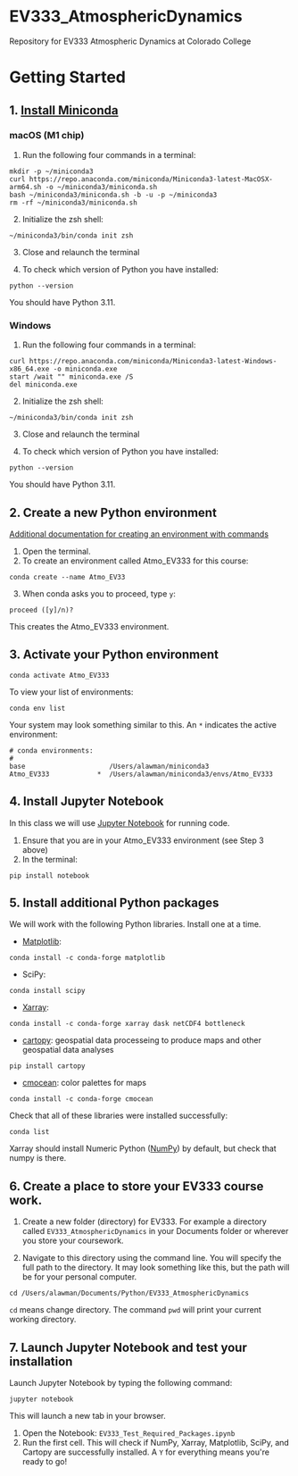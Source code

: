 # EV333_AtmosphericDynamics
Repository for EV333 Atmospheric Dynamics at Colorado College

# Getting Started

## 1. [Install Miniconda](https://docs.conda.io/projects/miniconda/en/latest/)
### macOS (M1 chip)
1. Run the following four commands in a terminal:
```
mkdir -p ~/miniconda3
curl https://repo.anaconda.com/miniconda/Miniconda3-latest-MacOSX-arm64.sh -o ~/miniconda3/miniconda.sh
bash ~/miniconda3/miniconda.sh -b -u -p ~/miniconda3
rm -rf ~/miniconda3/miniconda.sh
```
2. Initialize the zsh shell:
```
~/miniconda3/bin/conda init zsh
```
3. Close and relaunch the terminal

5. To check which version of Python you have installed: 
```
python --version
```
You should have Python 3.11.

### Windows
1. Run the following four commands in a terminal:
```
curl https://repo.anaconda.com/miniconda/Miniconda3-latest-Windows-x86_64.exe -o miniconda.exe
start /wait "" miniconda.exe /S
del miniconda.exe
```
2. Initialize the zsh shell:
```
~/miniconda3/bin/conda init zsh
```
3. Close and relaunch the terminal

5. To check which version of Python you have installed: 
```
python --version
```
You should have Python 3.11.

## 2. Create a new Python environment
[Additional documentation for creating an environment with commands](https://conda.io/projects/conda/en/latest/user-guide/tasks/manage-environments.html#creating-an-environment-with-commands)
1. Open the terminal.
2. To create an environment called Atmo_EV333 for this course:
```
conda create --name Atmo_EV33
```
3. When conda asks you to proceed, type `y`:
```
proceed ([y]/n)?
```
This creates the Atmo_EV333 environment. 

## 3. Activate your Python environment
```
conda activate Atmo_EV333
```
To view your list of environments:
```
conda env list
```
Your system may look something similar to this. An `*` indicates the active environment:
```
# conda environments:
#
base                     /Users/alawman/miniconda3
Atmo_EV333            *  /Users/alawman/miniconda3/envs/Atmo_EV333
```


## 4. Install Jupyter Notebook
In this class we will use [Jupyter Notebook](https://jupyter-notebook.readthedocs.io/en/latest/) for running code. 
1. Ensure that you are in your Atmo_EV333 environment (see Step 3 above)
2. In the terminal: 
```
pip install notebook
```

## 5. Install additional Python packages
We will work with the following Python libraries. Install one at a time.

- [Matplotlib](https://matplotlib.org/stable/): 
```
conda install -c conda-forge matplotlib
```
- SciPy:
```
conda install scipy
```
- [Xarray]():
```
conda install -c conda-forge xarray dask netCDF4 bottleneck
```
- [cartopy](https://scitools.org.uk/cartopy/docs/latest/index.html): geospatial data processeing to produce maps and other geospatial data analyses
```
pip install cartopy
```
- [cmocean](https://matplotlib.org/cmocean/#installation): color palettes for maps
```
conda install -c conda-forge cmocean
```

Check that all of these libraries were installed successfully:
```
conda list
```
Xarray should install Numeric Python ([NumPy](https://numpy.org/install/)) by default, but check that numpy is there.

## 6. Create a place to store your EV333 course work.

1. Create a new folder (directory) for EV333. For example a directory called `EV333_AtmosphericDynamics` in your Documents folder or wherever you store your coursework.

2. Navigate to this directory using the command line. You will specify the full path to the directory. It may look something like this, but the path will be for your personal computer.
```
cd /Users/alawman/Documents/Python/EV333_AtmosphericDynamics
```
`cd` means change directory. The command `pwd` will print your current working directory. 

## 7. Launch Jupyter Notebook and test your installation
Launch Jupyter Notebook by typing the following command:
```
jupyter notebook
```
This will launch a new tab in your browser. 

1. Open the Notebook: `EV333_Test_Required_Packages.ipynb`
2. Run the first cell. This will check if NumPy, Xarray, Matplotlib, SciPy, and Cartopy are successfully installed. A `Y` for everything means you're ready to go!

